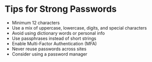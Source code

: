 # Tips for Strong Passwords

- Minimum 12 characters
- Use a mix of uppercase, lowercase, digits, and special characters
- Avoid using dictionary words or personal info
- Use passphrases instead of short strings
- Enable Multi-Factor Authentication (MFA)
- Never reuse passwords across sites
- Consider using a password manager


